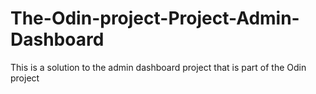# The-Odin-project-Project-Admin-Dashboard
This is a solution to the admin dashboard project that is part of the Odin project
